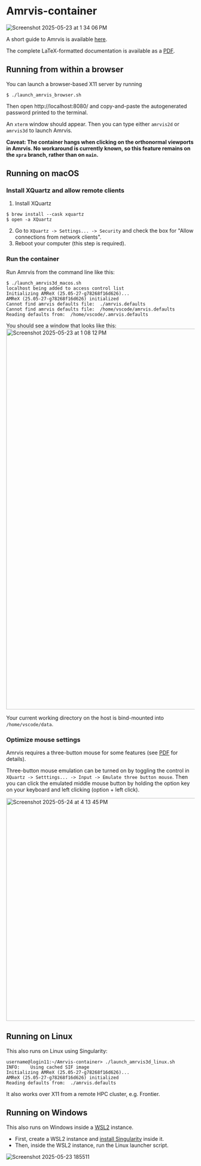 # Amrvis-container

![Screenshot 2025-05-23 at 1 34 06 PM](https://github.com/user-attachments/assets/26c4c8df-4768-4cd7-ade5-15229741c501)

A short guide to Amrvis is available [here](https://amrex-codes.github.io/amrex/docs_html/Visualization.html#amrvis).

The complete LaTeX-formatted documentation is available as a [PDF](Amrvis.pdf).

## Running from within a browser
You can launch a browser-based X11 server by running
```console
$ ./launch_amrvis_browser.sh
```
Then open http://localhost:8080/ and copy-and-paste the autogenerated password printed to the terminal.

An `xterm` window should appear. Then you can type either `amrvis2d` or `amrvis3d` to launch Amrvis.

**Caveat: The container hangs when clicking on the orthonormal viewports in Amrvis. No workaround is currently known, so this feature remains on the `xpra` branch, rather than on `main`.**

## Running on macOS

### Install XQuartz and allow remote clients
1. Install XQuartz
```console
$ brew install --cask xquartz
$ open -a XQuartz
```
2. Go to `XQuartz -> Settings... -> Security` and check the box for "Allow connections from network clients".
3. Reboot your computer (this step is required).

### Run the container
Run Amrvis from the command line like this:
```console
$ ./launch_amrvis3d_macos.sh
localhost being added to access control list
Initializing AMReX (25.05-27-g78268f16d626)...
AMReX (25.05-27-g78268f16d626) initialized
Cannot find amrvis defaults file:  ./amrvis.defaults
Cannot find amrvis defaults file:  /home/vscode/amrvis.defaults
Reading defaults from:  /home/vscode/.amrvis.defaults
```

You should see a window that looks like this:
<img width="1018" alt="Screenshot 2025-05-23 at 1 08 12 PM" src="https://github.com/user-attachments/assets/a0e6a573-b235-45da-a2ad-4fee69007b21" />

Your current working directory on the host is bind-mounted into `/home/vscode/data`.

### Optimize mouse settings

Amrvis requires a three-button mouse for some features (see [PDF](Amrvis.pdf) for details).

Three-button mouse emulation can be turned on by toggling the control in `XQuartz -> Setttings... -> Input -> Emulate three button mouse`. Then you can click the emulated middle mouse button by holding the option key on your keyboard and left clicking (option + left click).

<img width="596" alt="Screenshot 2025-05-24 at 4 13 45 PM" src="https://github.com/user-attachments/assets/ab1df30f-617b-4286-bcca-4903afe3bd48" />

## Running on Linux

This also runs on Linux using Singularity:
```
username@login11:~/Amrvis-container> ./launch_amrvis3d_linux.sh
INFO:    Using cached SIF image
Initializing AMReX (25.05-27-g78268f16d626)...
AMReX (25.05-27-g78268f16d626) initialized
Reading defaults from:  ./amrvis.defaults
```
It also works over X11 from a remote HPC cluster, e.g. Frontier.

## Running on Windows

This also runs on Windows inside a [WSL2](https://learn.microsoft.com/en-us/windows/wsl/install) instance.
* First, create a WSL2 instance and [install Singularity](https://docs.sylabs.io/guides/latest/admin-guide/installation.html#install-from-provided-rpm-deb-packages) inside it.
* Then, inside the WSL2 instance, run the Linux launcher script.

![Screenshot 2025-05-23 185511](https://github.com/user-attachments/assets/cf4cbf66-f153-4e45-8543-aa4afbd07514)
